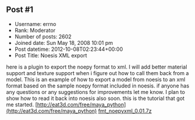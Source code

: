 ## Post #1
- Username: errno
- Rank: Moderator
- Number of posts: 2602
- Joined date: Sun May 18, 2008 10:01 pm
- Post datetime: 2012-10-08T02:23:44+00:00
- Post Title: Noesis XML export

here is a plugin to export the noepy format to xml. I will add better material support and texture support when i figure out how to call them back from a model.
This is an example of how to export a model from noesis to an xml format based on the sample noepy format included in noesis.
if anyone has any questions or any suggestions for improvements let me know. I plan to show how to read it back into noesis also soon.
this is the tutorial that got me started.
[http://eat3d.com/free/maya_python](http://eat3d.com/free/maya_python)
[fmt_noepyxml_0.01.7z](https://xentaxbackup.github.io/file/5888_fmt_noepyxml_0.01.7z)
